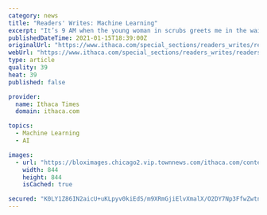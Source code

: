 ```yaml
---
category: news
title: "Readers' Writes: Machine Learning"
excerpt: "It’s 9 AM when the young woman in scrubs greets me in the waiting room. Erica is armed with an instant read thermometer. She points it at my forehead and,"
publishedDateTime: 2021-01-15T18:39:00Z
originalUrl: "https://www.ithaca.com/special_sections/readers_writes/readers-writes-machine-learning/article_e37eca1a-5760-11eb-9490-eb48810b64ac.html"
webUrl: "https://www.ithaca.com/special_sections/readers_writes/readers-writes-machine-learning/article_e37eca1a-5760-11eb-9490-eb48810b64ac.html"
type: article
quality: 39
heat: 39
published: false

provider:
  name: Ithaca Times
  domain: ithaca.com

topics:
  - Machine Learning
  - AI

images:
  - url: "https://bloximages.chicago2.vip.townnews.com/ithaca.com/content/tncms/custom/image/9294cb02-0ea8-11e9-8d51-e30ab87fb38b.jpg"
    width: 844
    height: 844
    isCached: true

secured: "K0LY1Z86IN2aicU+uKLpyv0kiEdS/m9XRmGjiElvXmalX/O2DY7Np3FfwZwtnPh52HjQ3jRX7F2zgNGr5Kd2ufBpiOnqHP4RTpV6I6SYPWssTTaRl0DnUdHvCApt/j6+lREyRmyoeW8+C35icqoH4Gh7X8gzLcARmaQPAQwsaXye6XC021pklHxFHvKBokvPPvEGA/KZfPwpRH6J4qYUEY1GzFXR6hg/OBxypIZv8ldXbrqnB4X3Z1U4CgB/Y6DQ0GwoxJIsfYtuz8FJk8KvTK4NlxZMICAszW2tkRPF63Hb+CsVpWg9KlrhirQDX0+V7YZUbfeUipRP4ijKue+fijuomh+EIp4YtmIH0jQ9PBE=;0sUmLY+tfU/FHD7bGLicPg=="
---
```


